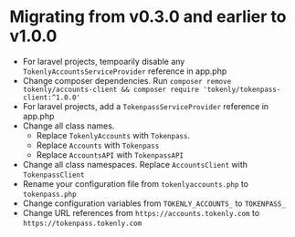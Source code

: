 # Migrating from v0.3.0 and earlier to v1.0.0

- For laravel projects, tempoarily disable any `TokenlyAccountsServiceProvider` reference in app.php
- Change composer dependencies.  Run `composer remove tokenly/accounts-client && composer require 'tokenly/tokenpass-client:^1.0.0'`
- For laravel projects, add a `TokenpassServiceProvider` reference in app.php
- Change all class names.  
    - Replace `TokenlyAccounts` with `Tokenpass`.
    - Replace `Accounts` with `Tokenpass`
    - Replace `AccountsAPI` with `TokenpassAPI`
- Change all class namespaces.  Replace `AccountsClient` with `TokenpassClient`
- Rename your configuration file from `tokenlyaccounts.php` to `tokenpass.php`
- Change configuration variables from `TOKENLY_ACCOUNTS_` to `TOKENPASS_`
- Change URL references from `https://accounts.tokenly.com` to `https://tokenpass.tokenly.com`

